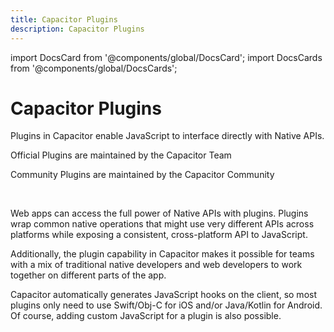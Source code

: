 ```yaml
---
title: Capacitor Plugins
description: Capacitor Plugins
---
```


import DocsCard from '@components/global/DocsCard';
import DocsCards from '@components/global/DocsCards';

# Capacitor Plugins

Plugins in Capacitor enable JavaScript to interface directly with Native APIs.

<DocsCards>
  <DocsCard 
    header="Official plugins" 
    img="/img/v5/docs/capacitor-card.png"
    href="/apis"
  >
    <p>
      Official Plugins are maintained by the Capacitor Team
    </p>
  </DocsCard>
  <DocsCard 
    header="Community plugins"
    img="/img/v5/docs/community-card.png"
    href="/plugins/community"
  >
    <p>
      Community Plugins are maintained by the Capacitor Community
    </p>
  </DocsCard>
</DocsCards>

<br/>

Web apps can access the full power of Native APIs with plugins. Plugins wrap common native operations that might use very different APIs across platforms while exposing a consistent, cross-platform API to JavaScript.

Additionally, the plugin capability in Capacitor makes it possible for teams with a mix of traditional native developers and web developers to work together on different parts of the app.

Capacitor automatically generates JavaScript hooks on the client, so most plugins only need to use Swift/Obj-C for iOS and/or Java/Kotlin for Android. Of course, adding custom JavaScript for a plugin is also possible.

